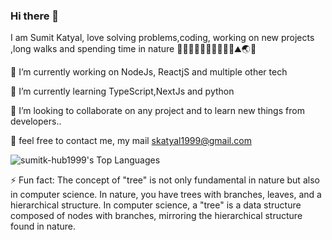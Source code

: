 ### Hi there 👋

I am Sumit Katyal, love solving problems,coding, working on new projects ,long walks and spending time in nature 🎍🌴🌳🌵🌾🌿🍀🍁🍂🍃⛰🌏🌊

🔭 I’m currently working on NodeJs, ReactjS and multiple other tech

🌱 I’m currently learning TypeScript,NextJs and python

👯 I’m looking to collaborate on any project and to learn new things from developers..

💬 feel free to contact me, my mail skatyal1999@gmail.com





![sumitk-hub1999's Top Languages](https://github-readme-stats.vercel.app/api/top-langs/?username=sumitk-hub1999&theme=vue-dark&show_icons=true&hide_border=true&layout=compact)


⚡ Fun fact: The concept of "tree" is not only fundamental in nature but also in computer science. In nature, you have trees with branches, leaves, and a hierarchical structure. In computer science, a "tree" is a data structure composed of nodes with branches, mirroring the hierarchical structure found in nature.
<!--
**sumitk-hub1999/sumitk-hub1999** is a ✨ _special_ ✨ repository because its `README.md` (this file) appears on your GitHub profile.

Here are some ideas to get you started:

- 🔭 I’m currently working on ...
- 🌱 I’m currently learning ...
- 
- 🤔 I’m looking for help with ...
- 💬 Ask me about ...
-  ...
- 😄 Pronouns: ...
- ⚡ Fun fact: ...
-->
